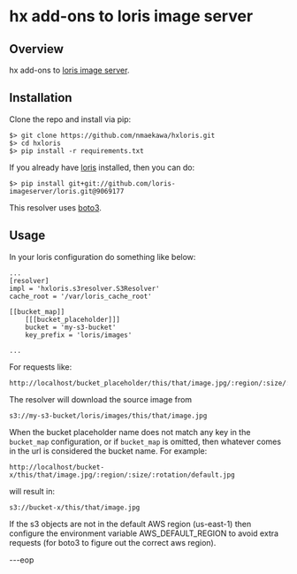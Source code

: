 hx add-ons to loris image server
===============================

Overview
--------

hx add-ons to [loris image server](https://github.com/loris-imageserver/loris).

Installation
------------

Clone the repo and install via pip:

    $> git clone https://github.com/nmaekawa/hxloris.git
    $> cd hxloris
    $> pip install -r requirements.txt

If you already have [loris](https://github.com/loris-imageserver/loris)
installed, then you can do:

    $> pip install git+git://github.com/loris-imageserver/loris.git@9069177


This resolver uses [boto3](https://github.com/boto/boto3).

Usage
------

In your loris configuration do something like below:

    
    ...
    [resolver]
    impl = 'hxloris.s3resolver.S3Resolver'
    cache_root = '/var/loris_cache_root'

    [[bucket_map]]
        [[[bucket_placeholder]]]
        bucket = 'my-s3-bucket'
        key_prefix = 'loris/images'

    ...
    

For requests like:

    http://localhost/bucket_placeholder/this/that/image.jpg/:region/:size/:rotation/default.jpg


The resolver will download the source image from

    s3://my-s3-bucket/loris/images/this/that/image.jpg


When the bucket placeholder name does not match any key in the `bucket_map`
configuration, or if `bucket_map` is omitted, then whatever comes in the url is
considered the bucket name. For example:

    http://localhost/bucket-x/this/that/image.jpg/:region/:size/:rotation/default.jpg

will result in:

    s3://bucket-x/this/that/image.jpg


If the s3 objects are not in the default AWS region (us-east-1) then configure
the environment variable AWS_DEFAULT_REGION to avoid extra requests (for boto3
to figure out the correct aws region).

---eop
